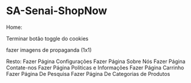 # SA-Senai-ShopNow
Home:

Terminar botão toggle do cookies

fazer imagens de propaganda (1x1)

Resto:
Fazer Página Configurações
Fazer Página Sobre Nós
Fazer Página Contate-nos
Fazer Página Politicas e Informações
Fazer Página Carrinho
Fazer Página De Pesquisa
Fazer Página De Categorias de Produtos